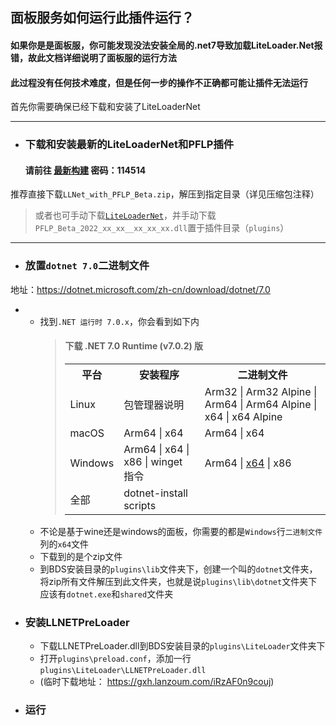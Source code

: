 ## 面板服务如何运行此插件运行？
#### 如果你是是面板服，你可能发现没法安装全局的.net7导致加载LiteLoader.Net报错，故此文档详细说明了面板服的运行方法
#### 此过程没有任何技术难度，但是任何一步的操作不正确都可能让插件无法运行
首先你需要确保已经下载和安装了LiteLoaderNet

---
- ### 下载和安装最新的LiteLoaderNet和PFLP插件
    #### 请前往 [最新构建](https://gxh.lanzoum.com/b03v3gxbi)  密码：114514
推荐直接下载`LLNet_with_PFLP_Beta.zip`，解压到指定目录（详见压缩包注释）
>或者也可手动下载[`LiteLoaderNet`](https://github.com/LiteLDev/LiteLoader.NET)，并手动下载`PFLP_Beta_2022_xx_xx__xx_xx_xx.dll`置于插件目录（`plugins`）
---
- ### 放置`dotnet 7.0`二进制文件
地址：https://dotnet.microsoft.com/zh-cn/download/dotnet/7.0
- - 找到`.NET 运行时 7.0.x`，你会看到如下内
    >#### 下载 .NET 7.0 Runtime (v7.0.2) 版
    ><table>
    ><tr><th>平台</th><th>安装程序</th><th>二进制文件</th></tr>
    ><tr><td>Linux</td><td>包管理器说明</td><td>Arm32 | Arm32 Alpine | Arm64 | Arm64 Alpine | x64 | x64 Alpine</td></tr>
    ><tr><td>macOS</td><td>Arm64 | x64</td><td>Arm64 | x64</td></tr>
    ><tr><td>Windows</td><td>Arm64 | x64 | x86 | winget 指令</td><td>Arm64 | <a href="https://dotnet.microsoft.com/zh-cn/download/dotnet/thank-you/runtime-7.0.2-windows-x64-binaries">x64</a> | x86</td></tr>
    ><tr><td>全部</td><td>dotnet-install scripts</td><td></td></tr> 
    ></table>
  - 不论是基于wine还是windows的面板，你需要的都是`Windows`行`二进制文件`列的`x64`文件
  - 下载到的是个zip文件
  - 到BDS安装目录的`plugins\lib`文件夹下，创建一个叫的`dotnet`文件夹，将zip所有文件解压到此文件夹，也就是说`plugins\lib\dotnet`文件夹下应该有`dotnet.exe`和`shared`文件夹
- ### 安装LLNETPreLoader
    - 下载LLNETPreLoader.dll到BDS安装目录的`plugins\LiteLoader`文件夹下
    - 打开`plugins\preload.conf`，添加一行`plugins\LiteLoader\LLNETPreLoader.dll`
    - (临时下载地址：  https://gxh.lanzoum.com/iRzAF0n9couj)
- ### 运行
